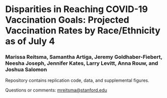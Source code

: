 # Disparities in Reaching COVID-19 Vaccination Goals: Projected Vaccination Rates by Race/Ethnicity as of July 4

### Marissa Reitsma, Samantha Artiga, Jeremy Goldhaber-Fiebert, Neesha Joseph, Jennifer Kates, Larry Levitt, Anna Rouw, and Joshua Salomon

Repository contains replication code, data, and supplemental figures.

Questions or comments: mreitsma@stanford.edu
